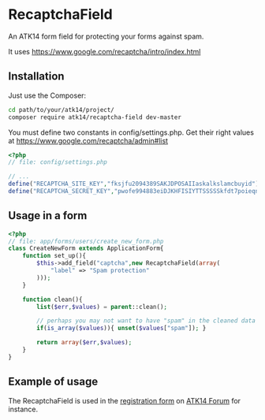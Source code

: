 RecaptchaField
==============

An ATK14 form field for protecting your forms against spam.

It uses https://www.google.com/recaptcha/intro/index.html

Installation
------------

Just use the Composer:

```bash
cd path/to/your/atk14/project/
composer require atk14/recaptcha-field dev-master
```

You must define two constants in config/settings.php. Get their right values at https://www.google.com/recaptcha/admin#list

```php
<?php
// file: config/settings.php

// ...
define("RECAPTCHA_SITE_KEY","fksjfu2094389SAKJDPOSAIIaskalkslamcbuyid");
define("RECAPTCHA_SECRET_KEY","pwofe994883eiDJKHFISIYTTSSSSSkfdt7poieqnx");
```

Usage in a form
---------------

```php
<?php
// file: app/forms/users/create_new_form.php
class CreateNewForm extends ApplicationForm{
	function set_up(){
		$this->add_field("captcha",new RecaptchaField(array(
			"label" => "Spam protection"
		)));
	}

	function clean(){
		list($err,$values) = parent::clean();

		// perhaps you may not want to have "spam" in the cleaned data
		if(is_array($values)){ unset($values["spam"]); }

		return array($err,$values);
	}
}
```

Example of usage
----------------

The RecaptchaField is used in the [registration form](http://forum.atk14.net/en/users/create_new/) on [ATK14 Forum](http://forum.atk14.net/) for instance.

